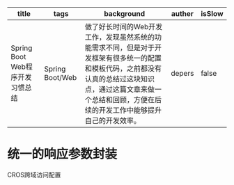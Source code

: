 | title                           | tags            | background                                                   | auther | isSlow |
| ------------------------------- | --------------- | ------------------------------------------------------------ | ------ | ------ |
| Spring Boot Web程序开发习惯总结 | Spring Boot/Web | 做了好长时间的Web开发工作，发现虽然系统的功能需求不同，但是对于开发框架有很多统一的配置和模板代码，之前都没有认真的总结过这块知识点，通过这篇文章来做一个总结和回顾，方便在后续的开发工作中能够提升自己的开发效率。 | depers | false  |

# 统一的响应参数封装

CROS跨域访问配置

